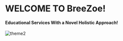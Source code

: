 # WELCOME TO BreeZoe!

#### Educational Services With a Novel Holistic Approach!

![theme2](https://github.com/BreeZoe/BreeZoe.github.io/assets/155627473/695c29fe-c230-4698-89a8-a7ed64c9fe3f)
